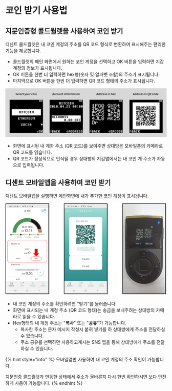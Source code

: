 # 코인 받기 사용법

## 지문인증형 콜드월렛을 사용하여 코인 받기 <a id="receive-on-biometric-wallet"></a>

디센트 콜드월렛은 내 코인 계정의 주소를 QR 코드 형식로 변환하여 표시해주는 편리한 기능을 제공합니다.    

* 콜드월렛의 메인 화면에서 원하는 코인 계정을 선택하고 OK 버튼을 입력하면 지갑 계정의 정보가 표시됩니다. 
* OK 버튼을 한번 더 입력하면 hex형\(숫자 및 알파벳 조합\)의 주소가 표시됩니다.
* 마지막으로 OK 버튼을 한번 더 입력하면 QR 코드 형태의 주소가 표시됩니다.

![](../.gitbook/assets/receive-to-dcent-using-qr-code.png)

* 화면에 표시된 내 계좌 주소 \(QR 코드\)를 보여주면 상대방은 모바일폰의 카메라로 QR 코드를 읽습니다.
* QR 코드가 정상적으로 인식될 경우 상대방의 지갑앱에서는 내 코인 계 주소가 자동으로 입력됩니다. 

## 디센트 모바일앱을 사용하여 코인 받기 <a id="receive-on-mobile-app"></a>

디센트 모바일앱을 실행하면 메인화면에 내가 추가한 코인 계정이 표시됩니다.  

![](../.gitbook/assets/mobileapp-account-address.png)

* 내 코인 계정의 주소를 확인하려면 "받기"를 눌러줍니다.
* 화면에 표시되는 내 계정 주소 \(QR 코드 형태\)는 송금을 보내주려는 상대방의 카메라로 읽을 수 있습니다.
* Hex형태의 내 계정 주소는 "**복사**" 또는 "**공유**"가 가능합니다. 
  * 복사한 주소는 문자 메시지 작성시 붙혀 넣기를 하 상대방에게 주소를 전달하실 수 있습니다.  
  * 주소 공유를 선택하면 사용하고계시는 SNS 앱을 통해 상대방에게 주소를 전달하실 수 있습니다.

{% hint style="info" %}
모바일앱만 사용하여 내 코인 계정의 주소 확인이 가능합니다. 

지문인증 콜드월렛과 연동한 상태에서 주소가 올바른지 다시 한번 확인하시면 보다 안전하게 사용이 가능합니다.
{% endhint %}

